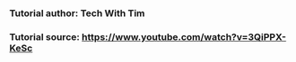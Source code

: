 ### Tutorial author: Tech With Tim
### Tutorial source: https://www.youtube.com/watch?v=3QiPPX-KeSc
